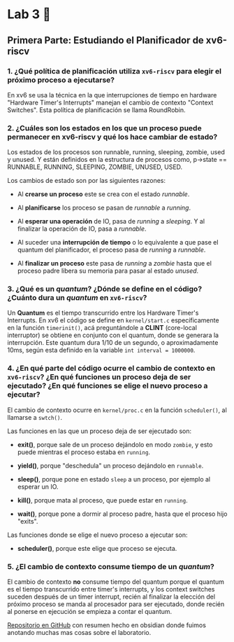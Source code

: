 # Lab 3 🚬

## Primera Parte: Estudiando el Planificador de xv6-riscv

### 1.  ¿Qué política de planificación utiliza `xv6-riscv` para elegir el próximo proceso a ejecutarse?
En xv6 se usa la técnica en la que interrupciones de tiempo en hardware "Hardware Timer's Interrupts" manejan el cambio de contexto "Context Switches". Esta política de planificación se llama RoundRobin.

### 2.  ¿Cuáles son los estados en los que un proceso puede permanecer en xv6-riscv y qué los hace cambiar de estado?
Los estados de los procesos son runnable, running, sleeping, zombie, used y unused.
Y están definidos en la estructura de procesos como, p->state == RUNNABLE, RUNNING, SLEEPING, ZOMBIE, UNUSED, USED.

Los cambios de estado son por las siguientes razones:

- Al **crearse un proceso** este se crea con el estado _runnable_.

- Al **planificarse** los proceso se pasan de _runnable_ a _running_.

- Al **esperar una operación** de IO, pasa de _running_ a _sleeping_. Y al finalizar la operación de IO, pasa a _runnable_.

- Al suceder una **interrupción de tiempo** o lo equivalente a que pase el quantum del planificador, el proceso pasa de _running_ a _runnable_.

- Al **finalizar un proceso** este pasa de _running_ a _zombie_ hasta que el proceso padre libera su memoria para pasar al estado _unused_.

### 3.  ¿Qué es un *quantum*? ¿Dónde se define en el código? ¿Cuánto dura un *quantum* en `xv6-riscv`?
Un **Quantum** es el tiempo transcurrido entre los Hardware Timer's Interrupts. 
En xv6 el código se define en `kernel/start.c` específicamente en la función `timerinit()`, acá preguntándole a **CLINT** (core-local interruptor) se obtiene en conjunto con el quantum, donde se generara la interrupción.
Este quantum dura 1/10 de un segundo, o aproximadamente 10ms, según esta definido en la variable `int interval = 1000000`.

### 4. ¿En qué parte del código ocurre el cambio de contexto en `xv6-riscv`? ¿En qué funciones un proceso deja de ser ejecutado? ¿En qué funciones se elige el nuevo proceso a ejecutar?
El cambio de contexto ocurre en `kernel/proc.c` en la función `scheduler()`, al llamarse a `swtch()`.

Las funciones en las que un proceso deja de ser ejecutado son:

- **exit()**, porque sale de un proceso dejándolo en modo `zombie`, y esto puede mientras el proceso estaba en `running`.

- **yield()**, porque "deschedula" un proceso dejándolo en `runnable`.

- **sleep()**, porque pone en estado `sleep` a un proceso, por ejemplo al esperar un IO.

- **kill()**, porque mata al proceso, que puede estar en `running`.

- **wait()**, porque pone a dormir al proceso padre, hasta que el proceso hijo "exits".

Las funciones donde se elige el nuevo proceso a ejecutar son:

- **scheduler()**, porque este elige que proceso se ejecuta.

### 5. ¿El cambio de contexto consume tiempo de un *quantum*?
El cambio de contexto **no** consume tiempo del quantum porque el quantum es el tiempo transcurrido entre timer's interrupts, y los context switches suceden después de un timer interrupt, recién al finalizar la elección del próximo proceso se manda al procesador para ser ejecutado, donde recién al ponerse en ejecución se empieza a contar el quantum.

[Repositorio en GitHub](https://github.com/EmpanadasNqn/Obsidian/tree/main/FaMAF/SistemasOperativos) con resumen hecho en obsidian donde fuimos anotando muchas mas cosas sobre el laboratorio. 